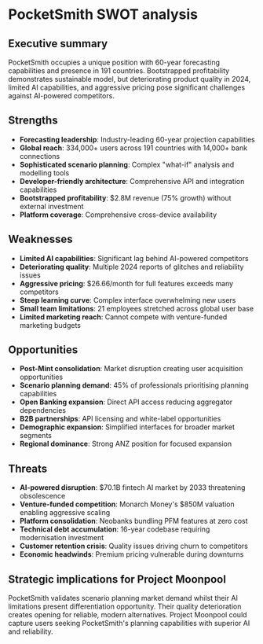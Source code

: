 # PocketSmith SWOT analysis

## Executive summary

PocketSmith occupies a unique position with 60-year forecasting capabilities and presence in 191 countries. Bootstrapped profitability demonstrates sustainable model, but deteriorating product quality in 2024, limited AI capabilities, and aggressive pricing pose significant challenges against AI-powered competitors.

## Strengths

- **Forecasting leadership**: Industry-leading 60-year projection capabilities
- **Global reach**: 334,000+ users across 191 countries with 14,000+ bank connections
- **Sophisticated scenario planning**: Complex "what-if" analysis and modelling tools
- **Developer-friendly architecture**: Comprehensive API and integration capabilities
- **Bootstrapped profitability**: $2.8M revenue (75% growth) without external investment
- **Platform coverage**: Comprehensive cross-device availability

## Weaknesses

- **Limited AI capabilities**: Significant lag behind AI-powered competitors
- **Deteriorating quality**: Multiple 2024 reports of glitches and reliability issues
- **Aggressive pricing**: $26.66/month for full features exceeds many competitors
- **Steep learning curve**: Complex interface overwhelming new users
- **Small team limitations**: 21 employees stretched across global user base
- **Limited marketing reach**: Cannot compete with venture-funded marketing budgets

## Opportunities

- **Post-Mint consolidation**: Market disruption creating user acquisition opportunities
- **Scenario planning demand**: 45% of professionals prioritising planning capabilities
- **Open Banking expansion**: Direct API access reducing aggregator dependencies
- **B2B partnerships**: API licensing and white-label opportunities
- **Demographic expansion**: Simplified interfaces for broader market segments
- **Regional dominance**: Strong ANZ position for focused expansion

## Threats

- **AI-powered disruption**: $70.1B fintech AI market by 2033 threatening obsolescence
- **Venture-funded competition**: Monarch Money's $850M valuation enabling aggressive scaling
- **Platform consolidation**: Neobanks bundling PFM features at zero cost
- **Technical debt accumulation**: 16-year codebase requiring modernisation investment
- **Customer retention crisis**: Quality issues driving churn to competitors
- **Economic headwinds**: Premium pricing vulnerable during downturns

## Strategic implications for Project Moonpool

PocketSmith validates scenario planning market demand whilst their AI limitations present differentiation opportunity. Their quality deterioration creates opening for reliable, modern alternatives. Project Moonpool could capture users seeking PocketSmith's planning capabilities with superior AI and reliability.